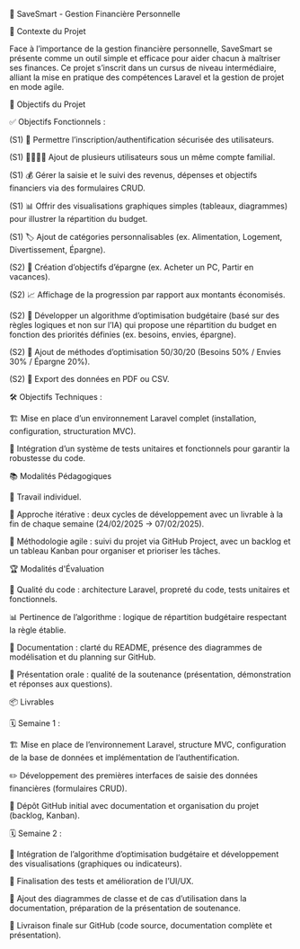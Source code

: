 🚀 SaveSmart - Gestion Financière Personnelle

📌 Contexte du Projet

Face à l’importance de la gestion financière personnelle, SaveSmart se présente comme un outil simple et efficace pour aider chacun à maîtriser ses finances. Ce projet s’inscrit dans un cursus de niveau intermédiaire, alliant la mise en pratique des compétences Laravel et la gestion de projet en mode agile.

🎯 Objectifs du Projet

✅ Objectifs Fonctionnels :

(S1) 🔐 Permettre l’inscription/authentification sécurisée des utilisateurs.

(S1) 👨‍👩‍👧‍👦 Ajout de plusieurs utilisateurs sous un même compte familial.

(S1) 💰 Gérer la saisie et le suivi des revenus, dépenses et objectifs financiers via des formulaires CRUD.

(S1) 📊 Offrir des visualisations graphiques simples (tableaux, diagrammes) pour illustrer la répartition du budget.

(S1) 🏷️ Ajout de catégories personnalisables (ex. Alimentation, Logement, Divertissement, Épargne).

(S2) 🎯 Création d’objectifs d’épargne (ex. Acheter un PC, Partir en vacances).

(S2) 📈 Affichage de la progression par rapport aux montants économisés.

(S2) 🧠 Développer un algorithme d’optimisation budgétaire (basé sur des règles logiques et non sur l’IA) qui propose une répartition du budget en fonction des priorités définies (ex. besoins, envies, épargne).

(S2) 🔄 Ajout de méthodes d’optimisation 50/30/20 (Besoins 50% / Envies 30% / Épargne 20%).

(S2) 📂 Export des données en PDF ou CSV.

🛠 Objectifs Techniques :

🏗 Mise en place d’un environnement Laravel complet (installation, configuration, structuration MVC).

🧪 Intégration d’un système de tests unitaires et fonctionnels pour garantir la robustesse du code.

📚 Modalités Pédagogiques

👤 Travail individuel.

🔄 Approche itérative : deux cycles de développement avec un livrable à la fin de chaque semaine (24/02/2025 -> 07/02/2025).

🚀 Méthodologie agile : suivi du projet via GitHub Project, avec un backlog et un tableau Kanban pour organiser et prioriser les tâches.

🏆 Modalités d'Évaluation

💎 Qualité du code : architecture Laravel, propreté du code, tests unitaires et fonctionnels.

📊 Pertinence de l’algorithme : logique de répartition budgétaire respectant la règle établie.

📝 Documentation : clarté du README, présence des diagrammes de modélisation et du planning sur GitHub.

🎤 Présentation orale : qualité de la soutenance (présentation, démonstration et réponses aux questions).

📦 Livrables

🗓️ Semaine 1 :

🏗 Mise en place de l’environnement Laravel, structure MVC, configuration de la base de données et implémentation de l’authentification.

✏️ Développement des premières interfaces de saisie des données financières (formulaires CRUD).

📌 Dépôt GitHub initial avec documentation et organisation du projet (backlog, Kanban).

🗓️ Semaine 2 :

🤖 Intégration de l’algorithme d’optimisation budgétaire et développement des visualisations (graphiques ou indicateurs).

🎨 Finalisation des tests et amélioration de l’UI/UX.

📑 Ajout des diagrammes de classe et de cas d’utilisation dans la documentation, préparation de la présentation de soutenance.

🚀 Livraison finale sur GitHub (code source, documentation complète et présentation).